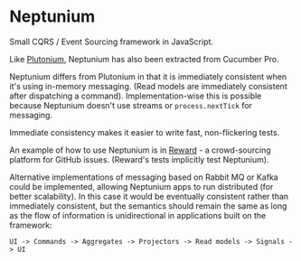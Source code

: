 # Neptunium

Small CQRS / Event Sourcing framework in JavaScript.

Like [Plutonium](https://github.com/cucumber-ltd/plutonium), Neptunium has also been extracted from Cucumber Pro.

Neptunium differs from Plutonium in that it is immediately consistent when it's using in-memory messaging.
(Read models are immediately consistent after dispatching a command).
Implementation-wise this is possible because Neptunium doesn't use streams or `process.nextTick` for messaging.

Immediate consistency makes it easier to write fast, non-flickering tests.

An example of how to use Neptunium is in [Reward](https://github.com/cucumber-ltd/reward) - a crowd-sourcing platform for GitHub issues. (Reward's tests implicitly test Neptunium).

Alternative implementations of messaging based on Rabbit MQ or Kafka could be implemented, allowing Neptunium apps
to run distributed (for better scalability). In this case it would be eventually consistent rather than immediately
consistent, but the semantics should remain the same as long as the flow of information is unidirectional in
applications built on the framework:

    UI -> Commands -> Aggregates -> Projectors -> Read models -> Signals -> UI